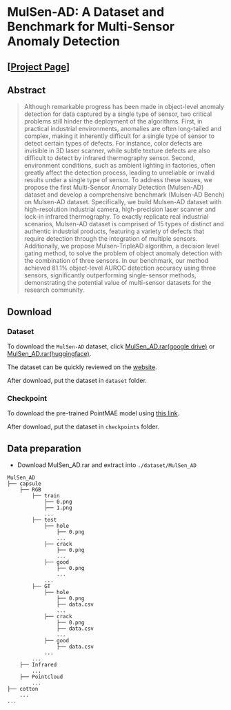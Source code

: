 # MulSen-AD: A Dataset and Benchmark for Multi-Sensor Anomaly Detection
## [[Project Page](https://zzzbbbzzz.github.io/MulSen_AD/index.html)]



## Abstract
> Although remarkable progress has been made in object-level anomaly detection for data captured by a single type of sensor, two critical problems still hinder the deployment of the algorithms. First, in  practical industrial environments, anomalies are often long-tailed and complex, making it inherently difficult for a single type of sensor to detect certain types of defects. For instance, color defects are invisible in 3D laser scanner, while subtle texture defects are also difficult to detect by infrared thermography sensor. Second, environment conditions, such as ambient lighting in factories, often greatly affect the detection process, leading to unreliable or invalid results under a single type of sensor. To address these issues, we propose the first Multi-Sensor Anomaly Detection (Mulsen-AD) dataset and develop a comprehensive benchmark (Mulsen-AD Bench) on Mulsen-AD dataset. Specifically,  we build Mulsen-AD dataset with high-resolution industrial camera, high-precision laser scanner and lock-in infrared thermography. To exactly replicate real industrial scenarios, Mulsen-AD dataset is comprised of 15 types of distinct and authentic industrial products, featuring a variety of defects that require detection through the integration of multiple sensors. Additionally, we propose Mulsen-TripleAD algorithm, a decision level gating method, to solve the problem of object anomaly detection with the combination of three sensors. In our benchmark, our method achieved 81.1\% object-level AUROC detection accuracy using three sensors, significantly outperforming single-sensor methods, demonstrating the potential value of multi-sensor datasets for the research community.




## Download

### Dataset

To download the `MulSen-AD` dataset, click [MulSen_AD.rar(google drive)](https://drive.google.com/file/d/16peKMQ6KYnPK7v-3rFZB3aIHWdqNtQc5/view?usp=drive_link) or [MulSen_AD.rar(huggingface)](https://huggingface.co/datasets/orgjy314159/MulSen_AD/tree/main).

The dataset can be quickly reviewed on the [website](https://zzzbbbzzz.github.io/MulSen_AD/index.html).

After download, put the dataset in `dataset` folder.

### Checkpoint

To download the pre-trained PointMAE model using [this link](https://drive.google.com/file/d/1-wlRIz0GM8o6BuPTJz4kTt6c_z1Gh6LX/view?usp=sharing). 

After download, put the dataset in `checkpoints` folder.


## Data preparation
- Download MulSen_AD.rar and extract into `./dataset/MulSen_AD`
```
MulSen_AD
├── capsule
    ├── RGB
        ├── train
            ├── 0.png
            ├── 1.png
            ...
        ├── test
            ├── hole
                ├── 0.png
                ...
            ├── crack
                ├── 0.png
                ...
            ├── good
                ├── 0.png
                ...
            ...
        ├── GT
            ├── hole
                ├── 0.png
                ├── data.csv
                ...
            ├── crack
                ├── 0.png
                ├── data.csv
                ...
            ├── good
                ├── data.csv
            ...
        ...
    ├── Infrared
        ...
    ├── Pointcloud
        ... 
├── cotton
    ... 
...
```
